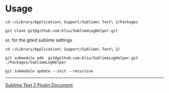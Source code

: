 # Usage

    cd ~/Library/Application\ Support/Sublime\ Text\ 2/Packages

    git clone git@github.com:kliu/SublimeLogHelper.git

or, for the gited sublime settings

    cd ~/Library/Application\ Support/Sublime\ Text\ 2/

    git submodule add  git@github.com:kliu/SublimeLogHelper.git ./Packages/SublimeLogHelper

    git submodule update --init --recursive

---
[Sublime Text 2 Plugin Document](http://www.sublimetext.com/docs/2/api_reference.html)